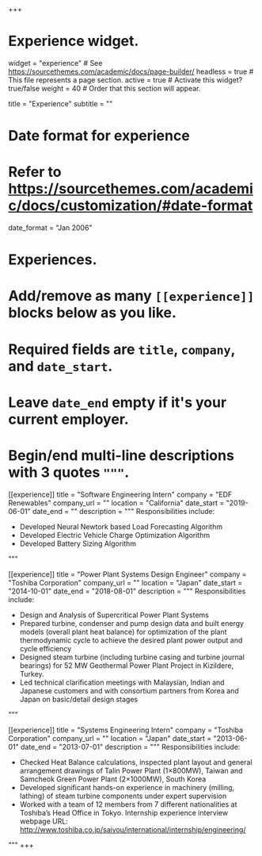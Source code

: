 +++
# Experience widget.
widget = "experience"  # See https://sourcethemes.com/academic/docs/page-builder/
headless = true  # This file represents a page section.
active = true  # Activate this widget? true/false
weight = 40  # Order that this section will appear.

title = "Experience"
subtitle = ""

# Date format for experience
#   Refer to https://sourcethemes.com/academic/docs/customization/#date-format
date_format = "Jan 2006"

# Experiences.
#   Add/remove as many `[[experience]]` blocks below as you like.
#   Required fields are `title`, `company`, and `date_start`.
#   Leave `date_end` empty if it's your current employer.
#   Begin/end multi-line descriptions with 3 quotes `"""`.
[[experience]]
  title = "Software Engineering Intern"
  company = "EDF Renewables"
  company_url = ""
  location = "California"
  date_start = "2019-06-01"
  date_end = ""
  description = """
  Responsibilities include:
  
  * Developed Neural Newtork based Load Forecasting Algorithm
  * Developed Electric Vehicle Charge Optimization Algorithm
  * Developed Battery Sizing Algorithm 

  """

[[experience]]
  title = "Power Plant Systems Design Engineer"
  company = "Toshiba Corporation"
  company_url = ""
  location = "Japan"
  date_start = "2014-10-01"
  date_end = "2018-08-01"
  description = """
  Responsibilities include:
  
  * Design and Analysis of Supercritical Power Plant Systems
  * Prepared turbine, condenser and pump design data and built energy models (overall plant heat balance) for optimization of the plant thermodynamic cycle to achieve the desired plant power output and cycle efficiency
  * Designed steam turbine (including turbine casing and turbine journal bearings) for 52 MW Geothermal Power Plant Project in Kizildere, Turkey.
  * Led technical clarification meetings with Malaysian, Indian and Japanese customers and with consortium partners from Korea and Japan on basic/detail design stages

  """

[[experience]]
  title = "Systems Engineering Intern"
  company = "Toshiba Corporation"
  company_url = ""
  location = "Japan"
  date_start = "2013-06-01"
  date_end = "2013-07-01"
  description = """
  Responsibilities include:
  
  * Checked Heat Balance calculations, inspected plant layout and general arrangement drawings of Talin Power Plant (1×800MW), Taiwan and Samcheok Green Power Plant (2×1000MW), South Korea
  * Developed significant hands-on experience in machinery (milling, lathing) of steam turbine components under expert supervision
  * Worked with a team of 12 members from 7 different nationalities at Toshiba’s Head Office in Tokyo. Internship experience interview webpage URL: http://www.toshiba.co.jp/saiyou/international/internship/engineering/

  """
+++
